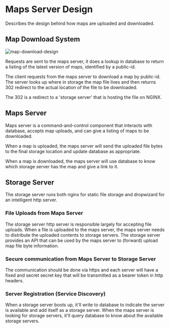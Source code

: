 # Maps Server Design

Describes the design behind how maps are uploaded and downloaded.


## Map Download System

![map-download-design](https://user-images.githubusercontent.com/12397753/99204329-2377c300-276a-11eb-841f-88332f9973f8.png)


Requests are sent to the maps server, it does a lookup in database to return
a listing of the latest version of maps, identified by a public-id.

The client requests from the maps server to download a map by public-id.
The server looks up where in storage the map file lives and then
returns 302 redirect to the actual location of the file to be downloaded.

The 302 is a redirect to a 'storage server' that is hosting the file
on NGINX.


## Maps Server

Maps server is a command-and-control component that interacts with database,
accepts map uploads, and can give a listing of maps to be downloaded.

When a map is uploaded, the maps server will send the uploaded file bytes
to the final storage location and update database as appropriate.

When a map is downloaded, the maps server will use database to know which
storage server has the map and give a link to it.

## Storage Server

The storage server runs both nginx for static file storage and dropwizard
for an intelligent http server. 

### File Uploads from Maps Server

The storage server http server is responsible largely for accepting file
uploads. When a file is uploaded to the maps server, the maps server needs
to distribute the uploaded contents to storage servers. The storage server
provides an API that can be used by the maps server to (forward) upload
map file byte information.

### Secure communication from Maps Server to Storage Server

The communication should be done via https and each server will have a fixed
and secret secret key that will be transmitted as a bearer token in http
headers.


### Server Registration (Service Discovery)

When a storage server boots up, it'll write to database to indicate
the server is available and add itself as a storage server. When the maps
server is looking for storage servers, it'll query database to know about
the available storage servers.


